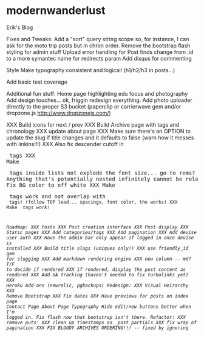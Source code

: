 modernwanderlust
================

Erik's Blog

Fixes and Tweaks:
Add a "sort" query string scope so, for instance, I can ask for the moto trip posts but in chron order.
Remove the bootstrap flash styling for admin stuff
Upload
  error handling for Post finds
  change from :id to a more symantec name for redirects param
Add disqus for commenting

Style
  Make typography consistent and logical! (h1/h2/h3 in posts...)

Add basic test coverage

Additional fun stuff:
Home page highlighting edu focus and photography
Add design touches... ok, friggin redesign everything.
Add photo uploader directly to the proper S3 bucket (paperclip or carrierwave gem and/or dropzone.js http://www.dropzonejs.com/)

XXX Build icons for next / prev
XXX Build Archive page with tags and chronology
XXX update about page
XXX Make sure there's an OPTION to update the slug if title changes and it defaults to false (warn how it messes with linkins!!!)
XXX Also fix descender cutoff in <pre> tags
XXX Make <p> tags inside lists not explode the font size... go to rems?  Anything that's potentially nested infinitely cannot be relative!!!
XXX Fix BG color to off white
XXX Make <pre> tags work and not overlap with <code> tags! (follow TOP lead... spacings, font color, the works)
XXX Make <em> tags work!

Roadmap:
XXX Posts
XXX Post creation interface
XXX Post display
XXX Static pages
XXX Add categories/tags
XXX Add pagination
XXX Add devise user auth
  XXX Have the admin bar only appear if logged in once devise is installed
XXX Build title slugs (uniques only!)
  XXX use friendly_id gem for slugging
XXX Add markdown rendering engine
  XXX new column -- md? T/F to decide if rendered
  XXX if rendered, display the post content as rendered
XXX Add GA tracking (haven't needed to fix turbolinks yet)
XXX Heroku Add-ons (newrelic, pgbackups)
Redesign:
  XXX Visual Heirarchy
  XXX Remove Bootstrap
  XXX Fix dates
  XXX Have previews for posts on index page
  Contact Page
  About Page
  Typography
  Hide edit/new buttons better when I'm logged in.
  Fix flash now that bootstrap isn't there.
Refactor:
  XXX remove puts'
  XXX clean up timestamps on _post partials
  XXX fix wrap of pagination
  XXX FIX BLOODY ARCHIVES ORDERING!!! -- fixed by ignoring


















